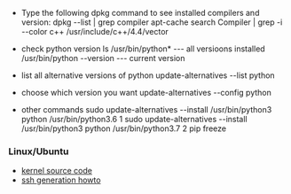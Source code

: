 - Type the following dpkg command to see installed compilers and version:
dpkg --list | grep compiler
apt-cache search Compiler | grep -i --color c++
/usr/include/c++/4.4/vector

- check python version
ls /usr/bin/python* --- all versioons installed
/usr/bin/python --version --- current version

- list all alternative versions of python
update-alternatives --list python

- choose which version you want
update-alternatives --config python

- other commands
sudo update-alternatives --install /usr/bin/python3 python /usr/bin/python3.6 1
sudo update-alternatives --install /usr/bin/python3 python /usr/bin/python3.7 2
pip freeze 

### Linux/Ubuntu
- [kernel source code](https://elixir.bootlin.com/linux/v3.14/source/include/linux/syscalls.h#L175)
- [ssh generation howto](https://www.ssh.com/ssh/keygen/)